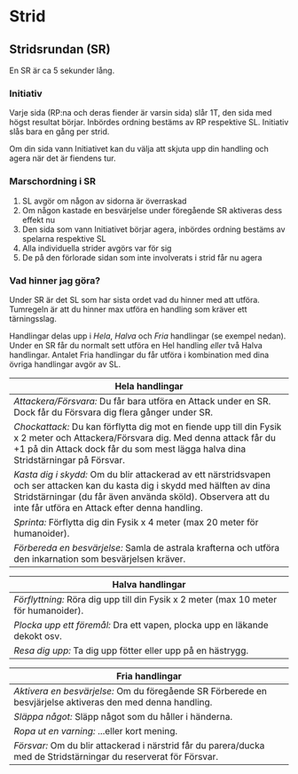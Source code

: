 # Strid

## Stridsrundan (SR)
En SR är ca 5 sekunder lång.

### Initiativ
Varje sida (RP:na och deras fiender är varsin sida) slår 1T, den sida med högst resultat börjar. Inbördes ordning 
bestäms av RP respektive SL. Initiativ slås bara en gång per strid.

Om din sida vann Initiativet kan du välja att skjuta upp din handling och agera när det är fiendens tur.
 
### Marschordning i SR
1. SL avgör om någon av sidorna är överraskad
2. Om någon kastade en besvärjelse under föregående SR aktiveras dess effekt nu
3. Den sida som vann Initiativet börjar agera, inbördes ordning bestäms av spelarna respektive SL
4. Alla individuella strider avgörs var för sig
5. De på den förlorade sidan som inte involverats i strid får nu agera

### Vad hinner jag göra?
Under SR är det SL som har sista ordet vad du hinner med att utföra. Tumregeln är att du hinner max utföra en handling
som kräver ett tärningsslag. 

Handlingar delas upp i _Hela_, _Halva_ och _Fria_ handlingar (se exempel nedan). Under en SR får du normalt sett utföra
en Hel handling _eller_ två Halva handlingar. Antalet Fria handlingar du får utföra i kombination med dina övriga
handlingar avgör av SL. 

|Hela handlingar|
|---------------|
|_Attackera/Försvara:_ Du får bara utföra en Attack under en SR. Dock får du Försvara dig flera gånger under SR.|
|_Chockattack:_ Du kan förflytta dig mot en fiende upp till din Fysik x 2 meter och Attackera/Försvara dig. Med denna attack får du +1 på din Attack dock får du som mest lägga halva dina Stridstärningar på Försvar.|
|_Kasta dig i skydd:_ Om du blir attackerad av ett närstridsvapen och ser attacken kan du kasta dig i skydd med hälften av dina Stridstärningar (du får även använda sköld). Observera att du inte får utföra en Attack efter denna handling.|
|_Sprinta:_ Förflytta dig din Fysik x 4 meter (max 20 meter för humanoider).|
|_Förbereda en besvärjelse:_ Samla de astrala krafterna och utföra den inkarnation som besvärjelsen kräver.|

|Halva handlingar|
|----------------|
|_Förflyttning:_ Röra dig upp till din Fysik x 2 meter (max 10 meter för humanoider).|
|_Plocka upp ett föremål:_ Dra ett vapen, plocka upp en läkande dekokt osv.|
|_Resa dig upp:_ Ta dig upp fötter eller upp på en hästrygg.|

|Fria handlingar|
|---------------|
|_Aktivera en besvärjelse:_ Om du föregående SR Förberede en besvjärjelse aktiveras den med denna handling.|
|_Släppa något:_ Släpp något som du håller i händerna.|
|_Ropa ut en varning:_ ...eller kort mening.|
|_Försvar:_ Om du blir attackerad i närstrid får du parera/ducka med de Stridstärningar du reserverat för Försvar.|   